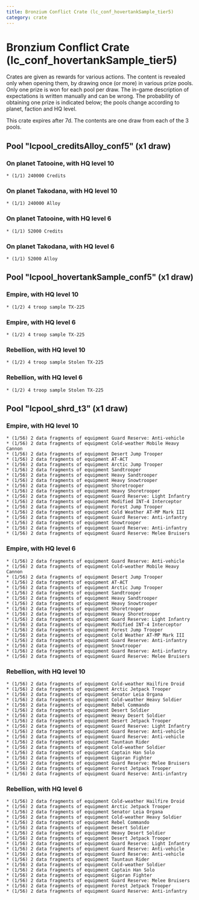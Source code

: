```yaml
---
title: Bronzium Conflict Crate (lc_conf_hovertankSample_tier5)
category: crate
---
```


# Bronzium Conflict Crate (lc_conf_hovertankSample_tier5)

Crates are given as rewards for various actions. The content is revealed only when opening them, by drawing once (or more) in various prize pools. Only one prize is won for each pool per draw. The in-game description of expectations is written manually and can be wrong. The probability of obtaining one prize is indicated below; the pools change according to planet, faction and HQ level.

This crate expires after 7d. The contents are one draw from each of the 3 pools.

## Pool "lcpool_creditsAlloy_conf5" (x1 draw)

### On planet Tatooine, with HQ level 10

    * (1/1) 240000 Credits

### On planet Takodana, with HQ level 10

    * (1/1) 240000 Alloy

### On planet Tatooine, with HQ level 6

    * (1/1) 52000 Credits

### On planet Takodana, with HQ level 6

    * (1/1) 52000 Alloy

## Pool "lcpool_hovertankSample_conf5" (x1 draw)

### Empire, with HQ level 10

    * (1/2) 4 troop sample TX-225

### Empire, with HQ level 6

    * (1/2) 4 troop sample TX-225

### Rebellion, with HQ level 10

    * (1/2) 4 troop sample Stolen TX-225

### Rebellion, with HQ level 6

    * (1/2) 4 troop sample Stolen TX-225

## Pool "lcpool_shrd_t3" (x1 draw)

### Empire, with HQ level 10

    * (1/56) 2 data fragments of equipment Guard Reserve: Anti-vehicle
    * (1/56) 2 data fragments of equipment Cold-weather Mobile Heavy Cannon
    * (1/56) 2 data fragments of equipment Desert Jump Trooper
    * (1/56) 2 data fragments of equipment AT-ACT
    * (1/56) 2 data fragments of equipment Arctic Jump Trooper
    * (1/56) 2 data fragments of equipment Sandtrooper
    * (1/56) 2 data fragments of equipment Heavy Sandtrooper
    * (1/56) 2 data fragments of equipment Heavy Snowtrooper
    * (1/56) 2 data fragments of equipment Shoretrooper
    * (1/56) 2 data fragments of equipment Heavy Shoretrooper
    * (1/56) 2 data fragments of equipment Guard Reserve: Light Infantry
    * (1/56) 2 data fragments of equipment Modified INT-4 Interceptor
    * (1/56) 2 data fragments of equipment Forest Jump Trooper
    * (1/56) 2 data fragments of equipment Cold Weather AT-MP Mark III
    * (1/56) 2 data fragments of equipment Guard Reserve: Anti-infantry
    * (1/56) 2 data fragments of equipment Snowtrooper
    * (1/56) 2 data fragments of equipment Guard Reserve: Anti-infantry
    * (1/56) 2 data fragments of equipment Guard Reserve: Melee Bruisers

### Empire, with HQ level 6

    * (1/56) 2 data fragments of equipment Guard Reserve: Anti-vehicle
    * (1/56) 2 data fragments of equipment Cold-weather Mobile Heavy Cannon
    * (1/56) 2 data fragments of equipment Desert Jump Trooper
    * (1/56) 2 data fragments of equipment AT-ACT
    * (1/56) 2 data fragments of equipment Arctic Jump Trooper
    * (1/56) 2 data fragments of equipment Sandtrooper
    * (1/56) 2 data fragments of equipment Heavy Sandtrooper
    * (1/56) 2 data fragments of equipment Heavy Snowtrooper
    * (1/56) 2 data fragments of equipment Shoretrooper
    * (1/56) 2 data fragments of equipment Heavy Shoretrooper
    * (1/56) 2 data fragments of equipment Guard Reserve: Light Infantry
    * (1/56) 2 data fragments of equipment Modified INT-4 Interceptor
    * (1/56) 2 data fragments of equipment Forest Jump Trooper
    * (1/56) 2 data fragments of equipment Cold Weather AT-MP Mark III
    * (1/56) 2 data fragments of equipment Guard Reserve: Anti-infantry
    * (1/56) 2 data fragments of equipment Snowtrooper
    * (1/56) 2 data fragments of equipment Guard Reserve: Anti-infantry
    * (1/56) 2 data fragments of equipment Guard Reserve: Melee Bruisers

### Rebellion, with HQ level 10

    * (1/56) 2 data fragments of equipment Cold-weather Hailfire Droid
    * (1/56) 2 data fragments of equipment Arctic Jetpack Trooper
    * (1/56) 2 data fragments of equipment Senator Leia Organa
    * (1/56) 2 data fragments of equipment Cold-weather Heavy Soldier
    * (1/56) 2 data fragments of equipment Rebel Commando
    * (1/56) 2 data fragments of equipment Desert Soldier
    * (1/56) 2 data fragments of equipment Heavy Desert Soldier
    * (1/56) 2 data fragments of equipment Desert Jetpack Trooper
    * (1/56) 2 data fragments of equipment Guard Reserve: Light Infantry
    * (1/56) 2 data fragments of equipment Guard Reserve: Anti-vehicle
    * (1/56) 2 data fragments of equipment Guard Reserve: Anti-vehicle
    * (1/56) 2 data fragments of equipment Tauntaun Rider
    * (1/56) 2 data fragments of equipment Cold-weather Soldier
    * (1/56) 2 data fragments of equipment Captain Han Solo
    * (1/56) 2 data fragments of equipment Gigoran Fighter
    * (1/56) 2 data fragments of equipment Guard Reserve: Melee Bruisers
    * (1/56) 2 data fragments of equipment Forest Jetpack Trooper
    * (1/56) 2 data fragments of equipment Guard Reserve: Anti-infantry

### Rebellion, with HQ level 6

    * (1/56) 2 data fragments of equipment Cold-weather Hailfire Droid
    * (1/56) 2 data fragments of equipment Arctic Jetpack Trooper
    * (1/56) 2 data fragments of equipment Senator Leia Organa
    * (1/56) 2 data fragments of equipment Cold-weather Heavy Soldier
    * (1/56) 2 data fragments of equipment Rebel Commando
    * (1/56) 2 data fragments of equipment Desert Soldier
    * (1/56) 2 data fragments of equipment Heavy Desert Soldier
    * (1/56) 2 data fragments of equipment Desert Jetpack Trooper
    * (1/56) 2 data fragments of equipment Guard Reserve: Light Infantry
    * (1/56) 2 data fragments of equipment Guard Reserve: Anti-vehicle
    * (1/56) 2 data fragments of equipment Guard Reserve: Anti-vehicle
    * (1/56) 2 data fragments of equipment Tauntaun Rider
    * (1/56) 2 data fragments of equipment Cold-weather Soldier
    * (1/56) 2 data fragments of equipment Captain Han Solo
    * (1/56) 2 data fragments of equipment Gigoran Fighter
    * (1/56) 2 data fragments of equipment Guard Reserve: Melee Bruisers
    * (1/56) 2 data fragments of equipment Forest Jetpack Trooper
    * (1/56) 2 data fragments of equipment Guard Reserve: Anti-infantry